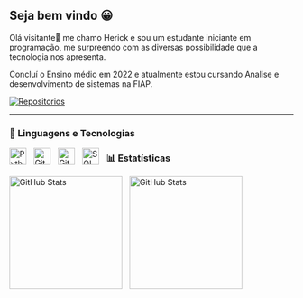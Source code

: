## Seja bem vindo 😀

Olá visitante👋 me chamo Herick e sou um estudante iniciante em programação, me surpreendo com as diversas possibilidade que a tecnologia nos apresenta.

Concluí o Ensino médio em 2022 e atualmente estou cursando Analise e desenvolvimento de sistemas na FIAP.


<p align="left">
    <a href="https://github.com/HerickReis?tab=repositories">
        <img 
            alt="Repositorios" 
            title="Me siga no GitHub" 
            src="https://custom-icon-badges.demolab.com/github/followers/HerickReis?color=236ad3&labelColor=1155ba&style=for-the-badge&logo=github&label=Seguidores&logoColor=white"
        />
    </a>
</p>

---

### 🤖 Linguagens e Tecnologias


<img
    align="left"
    alt="Python"
    title="Python"
    width="30px"
    style="padding-right: 10px;"
    src="https://cdn.jsdelivr.net/gh/devicons/devicon@latest/icons/python/python-original-wordmark.svg" 
/>


<img 
    align="left"
    alt="Git"
    title="Git"
    width="30px"
    style="padding-right: 10px;"
    src="https://cdn.jsdelivr.net/gh/devicons/devicon@latest/icons/git/git-plain.svg" 
/>


<img 
    align="left"
    alt="GitHub"
    title="GitHub"
    width="30px"
    style="padding-right: 10px;"
    src="https://cdn.jsdelivr.net/gh/devicons/devicon@latest/icons/github/github-original.svg" 
/>

<img 
    align="left"
    alt="SQLAlchemy"
    title="SQLAlchemy"
    width="30px"
    style="padding-right: 10px;"
    src="https://cdn.jsdelivr.net/gh/devicons/devicon@latest/icons/sqlalchemy/sqlalchemy-original.svg" />



### 📊 Estatísticas

<p>
  <img 
    align="left" 
    alt="GitHub Stats" 
    height="200" 
    style="padding-right: 10px;" 
    src="https://github-readme-stats.vercel.app/api?username=HerickReis&show_icons=true&theme=tokyonight&include_all_commits=true&locale=pt-br" 
  />

<img 
      align="left" 
      alt="GitHub Stats" 
      height="200" 
      src="https://github-readme-stats.vercel.app/api/top-langs/?username=HerickReis&theme=tokyonight&layout=compact&custom_title=Tecnologias&langs_count=9" 
  />

</p>
